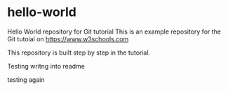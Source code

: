 # hello-world
Hello World repository for Git tutorial
This is an example repository for the Git tutoial on https://www.w3schools.com

This repository is built step by step in the tutorial. 

Testing writng into readme

testing again
